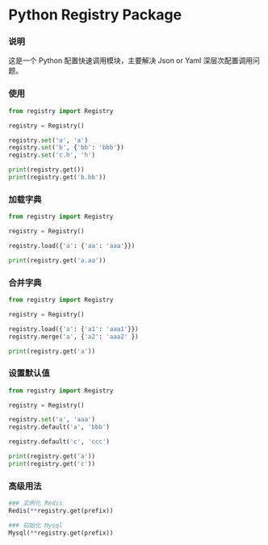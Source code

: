 Python Registry Package
======

### 说明
这是一个 Python 配置快速调用模块，主要解决 Json or Yaml 深层次配置调用问题。

### 使用
```python
from registry import Registry

registry = Registry()

registry.set('a', 'a')
registry.set('b', {'bb': 'bbb'})
registry.set('c.h', 'h')

print(registry.get())
print(registry.get('b.bb'))
```

### 加载字典
```python
from registry import Registry

registry = Registry()

registry.load({'a': {'aa': 'aaa'}})

print(registry.get('a.aa'))
```

### 合并字典
```python
from registry import Registry

registry = Registry()

registry.load({'a': {'a1': 'aaa1'}})
registry.merge('a', {'a2': 'aaa2' })

print(registry.get('a'))
```

### 设置默认值
```python
from registry import Registry

registry = Registry()

registry.set('a', 'aaa')
registry.default('a', 'bbb')

registry.default('c', 'ccc')

print(registry.get('a'))
print(registry.get('c'))
```

### 高级用法
```python
### 实例化 Redis
Redis(**registry.get(prefix))

### 初始化 Mysql
Mysql(**registry.get(prefix))
```
